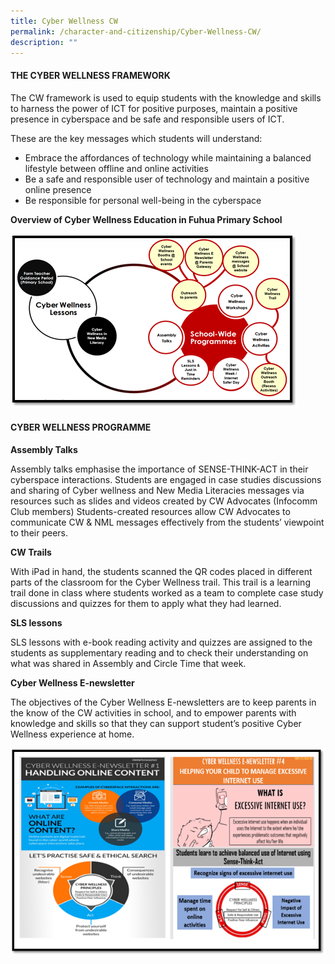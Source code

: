 ```yaml
---
title: Cyber Wellness CW
permalink: /character-and-citizenship/Cyber-Wellness-CW/
description: ""
---
```

#### **THE CYBER WELLNESS FRAMEWORK**

The CW framework is used to equip students with the knowledge and skills to harness the power of ICT for positive purposes, maintain a positive presence in cyberspace and be safe and responsible users of ICT.  

These are the key messages which students will understand:

* Embrace the affordances of technology while maintaining a balanced lifestyle between offline and online activities
* Be a safe and responsible user of technology and maintain a positive online presence
* Be responsible for personal well-being in the cyberspace

**Overview of Cyber Wellness Education in Fuhua Primary School**

![](/images/Fuhua%20Experience/Student%20Development/Character%20&%20Citizenship/Cyber%20Wellness%20(CW)/C1.png)  

#### **CYBER WELLNESS PROGRAMME**


**Assembly Talks**

Assembly talks emphasise the importance of SENSE-THINK-ACT in their cyberspace interactions. Students are engaged in case studies discussions and sharing of Cyber wellness and New Media Literacies messages via resources such as slides and videos created by CW Advocates (Infocomm Club members) Students-created resources allow CW Advocates to communicate CW & NML messages effectively from the students’ viewpoint to their peers.

  

**CW Trails**

With iPad in hand, the students scanned the QR codes placed in different parts of the classroom for the Cyber Wellness trail. This trail is a learning trail done in class where students worked as a team to complete case study discussions and quizzes for them to apply what they had learned. 

  

**SLS lessons**

SLS lessons with e-book reading activity and quizzes are assigned to the students as supplementary reading and to check their understanding on what was shared in Assembly and Circle Time that week.

  

**Cyber Wellness E-newsletter**

The objectives of the Cyber Wellness E-newsletters are to keep parents in the know of the CW activities in school, and to empower parents with knowledge and skills so that they can support student’s positive Cyber Wellness experience at home.

![](/images/Fuhua%20Experience/Student%20Development/Character%20&%20Citizenship/Cyber%20Wellness%20(CW)/C2.png)